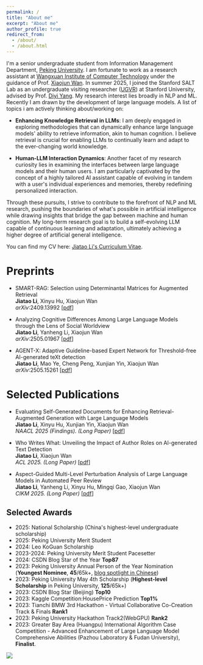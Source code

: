 ```yaml
---
permalink: /
title: "About me"
excerpt: "About me"
author_profile: true
redirect_from: 
  - /about/
  - /about.html
---
```


I'm a senior undergraduate student from Information Management Department, [Peking University](https://www.pku.edu.cn/). I am fortunate to work as a research assistant at [Wangxuan Institute of Computer Technology](https://www.icst.pku.edu.cn/english/home/index.htm) under the guidance of Prof. [Xiaojun Wan](https://wanxiaojun.github.io/). In summer 2025, I joined the Stanford SALT Lab as an undergraduate visiting researcher ([UGVR](https://engineering.stanford.edu/students-academics/global-engineering-programs/chinese-undergraduate-visiting-research-program)) at Stanford University, advised by Prof. [Diyi Yang](https://cs.stanford.edu/~diyiy/). My research interest lies broadly in NLP and ML. Recently I am drawn by the development of large language models. A list of topics i am actively thinking about/working on: 
- **Enhancing Knowledge Retrieval in LLMs**: I am deeply engaged in exploring methodologies that can dynamically enhance large language models' ability to retrieve information, akin to human cognition. I believe retrieval is crucial for enabling LLMs to continually learn and adapt to the ever-changing world knowledge.

- **Human-LLM Interaction Dynamics**: Another facet of my research curiosity lies in examining the interfaces between large language models and their human users. I am particularly captivated by the concept of a highly tailored AI assistant capable of evolving in tandem with a user's individual experiences and memories, thereby redefining personalized interaction.

Through these pursuits, I strive to contribute to the forefront of NLP and ML research, pushing the boundaries of what's possible in artificial intelligence while drawing insights that bridge the gap between machine and human cognition. My long-term research goal is to build a self-evolving LLM capable of continuous learning and adaptation, ultimately achieving a higher degree of artificial general intelligence.

You can find my CV here: [Jiatao Li's Curriculum Vitae](../assets/Curriculum_Vitae.pdf).

Preprints
======

- SMART-RAG: Selection using Determinantal Matrices for Augmented Retrieval <br>
**Jiatao Li**, Xinyu Hu, Xiaojun Wan  
*arXiv*:2409.13992 [[pdf](https://arxiv.org/pdf/2409.13992)]

- Analyzing Cognitive Differences Among Large Language Models through the Lens of Social Worldview <br>
**Jiatao Li**, Yanheng Li, Xiaojun Wan  
*arXiv*:2505.01967 [[pdf](https://arxiv.org/pdf/2505.01967)]

- AGENT-X: Adaptive Guideline-based Expert Network for Threshold-free AI-generated teXt detection <br>
**Jiatao Li**, Mao Ye, Cheng Peng, Xunjian Yin, Xiaojun Wan  
*arXiv*:2505.15261 [[pdf](https://arxiv.org/pdf/2505.15261)]


Selected Publications
======

- Evaluating Self-Generated Documents for Enhancing Retrieval-Augmented Generation with Large Language Models <br>
**Jiatao Li**, Xinyu Hu, Xunjian Yin, Xiaojun Wan  
*NAACL 2025 (Findings). (Long Paper)*  [[pdf](https://aclanthology.org/2025.findings-naacl.149.pdf)]

- Who Writes What: Unveiling the Impact of Author Roles on AI-generated Text Detection <br>
**Jiatao Li**, Xiaojun Wan  
*ACL 2025. (Long Paper)* [[pdf](https://aclanthology.org/2025.acl-long.1292.pdf)]

- Aspect-Guided Multi-Level Perturbation Analysis of Large Language Models in Automated Peer Review <br>
**Jiatao Li**, Yanheng Li, Xinyu Hu, Mingqi Gao, Xiaojun Wan  
*CIKM 2025. (Long Paper)* [[pdf](https://arxiv.org/pdf/2502.12510)]


## Selected Awards
- 2025: National Scholarship (China's highest-level undergraduate scholarship)
- 2025: Peking University Merit Student
- 2024: Leo KoGuan Scholarship
- 2023-2024: Peking University Merit Student Pacesetter 
- 2024: CSDN Blog Star of the Year **Top87**
- 2023: Peking University Annual Person of the Year Nomination (**Youngest Nominee**, **45**/65k+, [blog spotlight in Chinese](https://mp.weixin.qq.com/s/9AX7mmZwutBP2PtUydvezg))
- 2023: Peking University May 4th Scholarship (**Highest-level Scholarship** in Peking University, **125**/65k+)
- 2023: CSDN Blog Star (Beijing) **Top10**
- 2023: Kaggle Competition:HousePrice Prediction **Top1%**
- 2023: Tianchi BMW 3rd Hackathon - Virtual Collaborative Co-Creation Track & Finals **Rank1**
- 2023: Peking University Hackathon Track2(WebGPU) **Rank2**
- 2023: Greater Bay Area (Huangpu) International Algorithm Case Competition - Advanced Enhancement of Large Language Model Comprehensive Abilities (Pazhou Laboratory & Fudan University), **Finalist**.
  


<a href='https://clustrmaps.com/site/1bzs6'  title='Visit tracker'>
  <img src='//clustrmaps.com/map_v2.png?d=MtsfYgtIlqtL9wcmZXok1hKh3RwcTQtk7gMG3_8hsCI&cl=ffffff&w=600'/>
</a>



<!-- [Email](mailto:2200016651@stu.pku.edu.cn) / [Github](https://github.com/leejamesss) / [Wechat](../images/wechat.jpg) / [CSDN](https://blog.csdn.net/m0_72410588?spm=1000.2115.3001.5343) -->

